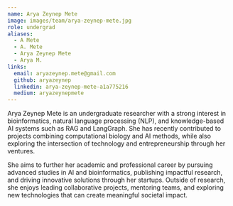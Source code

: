 ```yaml
---
name: Arya Zeynep Mete
image: images/team/arya-zeynep-mete.jpg
role: undergrad
aliases:
  - A Mete
  - A. Mete
  - Arya Zeynep Mete
  - Arya M.
links:
  email: aryazeynep.mete@gmail.com
  github: aryazeynep
  linkedin: arya-zeynep-mete-a1a775216
  medium: aryazeynepmete
---
```

Arya Zeynep Mete is an undergraduate researcher with a strong interest in bioinformatics, natural language processing (NLP), and knowledge-based AI systems such as RAG and LangGraph. She has recently contributed to projects combining computational biology and AI methods, while also exploring the intersection of technology and entrepreneurship through her ventures.

She aims to further her academic and professional career by pursuing advanced studies in AI and bioinformatics, publishing impactful research, and driving innovative solutions through her startups. Outside of research, she enjoys leading collaborative projects, mentoring teams, and exploring new technologies that can create meaningful societal impact.
